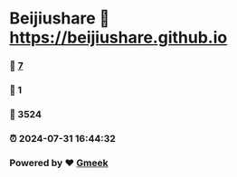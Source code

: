 # Beijiushare :link: https://beijiushare.github.io 
### :page_facing_up: [7](https://beijiushare.github.io/tag.html) 
### :speech_balloon: 1 
### :hibiscus: 3524 
### :alarm_clock: 2024-07-31 16:44:32 
### Powered by :heart: [Gmeek](https://github.com/Meekdai/Gmeek)

